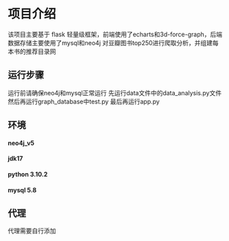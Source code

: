 # 项目介绍
该项目主要基于 flask 轻量级框架，前端使用了echarts和3d-force-graph，后端数据存储主要使用了mysql和neo4j
对豆瓣图书top250进行爬取分析，并组建每本书的推荐目录网
## 运行步骤
运行前请确保neo4j和mysql正常运行
先运行data文件中的data_analysis.py文件
然后再运行graph_database中test.py
最后再运行app.py

## 环境
#### neo4j_v5 
#### jdk17
#### python 3.10.2
#### mysql 5.8
## 代理
代理需要自行添加
